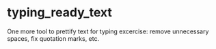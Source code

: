 # typing_ready_text
One more tool to prettify text for typing excercise: remove unnecessary spaces, fix quotation marks, etc.
